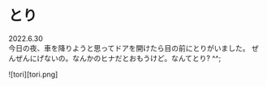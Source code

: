 # とり

2022.6.30<br />
今日の夜、車を降りようと思ってドアを開けたら目の前にとりがいました。
ぜんぜんにげないの。なんかのヒナだとおもうけど。なんてとり? ^^;

![tori][tori.png]